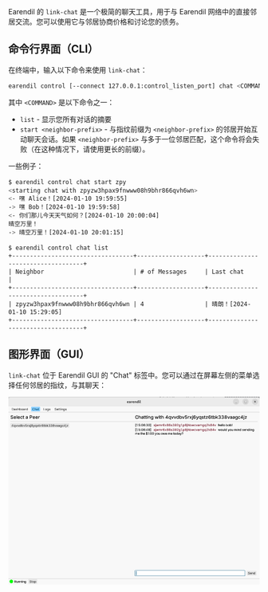 Earendil 的 `link-chat` 是一个极简的聊天工具，用于与 Earendil 网络中的直接邻居交流。您可以使用它与邻居协商价格和讨论您的债务。

## 命令行界面（CLI）
在终端中，输入以下命令来使用 `link-chat`：

```bash
earendil control [--connect 127.0.0.1:control_listen_port] chat <COMMAND>
```

其中 `<COMMAND>` 是以下命令之一：
- `list` - 显示您所有对话的摘要
- `start <neighbor-prefix>` - 与指纹前缀为 `<neighbor-prefix>` 的邻居开始互动聊天会话。如果 `<neighbor-prefix>` 与多于一位邻居匹配，这个命令将会失败（在这种情况下，请使用更长的前缀）。

一些例子：

```bash
$ earendil control chat start zpy
<starting chat with zpyzw3hpax9fnwww08h9bhr866qvh6wn>
<- 嘿 Alice！[2024-01-10 19:59:55]
-> 嘿 Bob！[2024-01-10 19:59:58]
<- 你们那儿今天天气如何？[2024-01-10 20:00:04]
晴空万里！
-> 晴空万里！[2024-01-10 20:01:15]

```

```!bash
$ earendil control chat list
+----------------------------------+-------------------+-----------------------------------+
| Neighbor                         | # of Messages     | Last chat                         |
+----------------------------------+-------------------+-----------------------------------+
| zpyzw3hpax9fnwww08h9bhr866qvh6wn | 4                 | 晴朗！[2024-01-10 15:29:05]
+----------------------------------+-------------------+-----------------------------------+
```

## 图形界面（GUI）
`link-chat` 位于 Earendil GUI 的 "Chat" 标签中。您可以通过在屏幕左侧的菜单选择任何邻居的指纹，与其聊天：

![](../../en/.gitbook/assets/gui-chat.png)